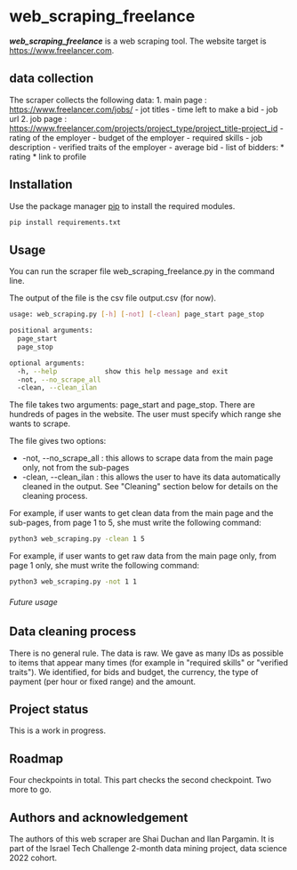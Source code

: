 

# web_scraping_freelance

***web_scraping_freelance*** is a web scraping tool. The website target is https://www.freelancer.com. 

## data collection
The scraper collects the following data:
    1. main page : https://www.freelancer.com/jobs/
        - jot titles
        - time left to make a bid
        - job url
    2. job page : https://www.freelancer.com/projects/project_type/project_title-project_id 
        - rating of the employer
        - budget of the employer
        - required skills
        - job description
        - verified traits of the employer
        - average bid
        - list of bidders:
            * rating
            * link to profile


## Installation

Use the package manager [pip](https://pip.pypa.io/en/stable/) to install the required modules.

```bash
pip install requirements.txt
```

## Usage

You can run the scraper file web_scraping_freelance.py in the command line. 

The output of the file is the csv file output.csv (for now).
```bash
usage: web_scraping.py [-h] [-not] [-clean] page_start page_stop

positional arguments:
  page_start
  page_stop

optional arguments:
  -h, --help            show this help message and exit
  -not, --no_scrape_all
  -clean, --clean_ilan
```
The file takes two arguments: page_start and page_stop. There are hundreds of pages in the website. The user must specify which range she wants to scrape.

The file gives two options:
* -not, --no_scrape_all : this allows to scrape data from the main page only, not from the sub-pages
* -clean, --clean_ilan : this allows the user to have its data automatically cleaned in the output. See "Cleaning" section below for details on the cleaning process.

For example, if user wants to get clean data from the main page and the sub-pages, from page 1 to 5, she must write the following command:
```bash
python3 web_scraping.py -clean 1 5
```

For example, if user wants to get raw data from the main page only, from page 1 only, she must write the following command:
```bash
python3 web_scraping.py -not 1 1
```


###### Future usage

## Data cleaning process
There is no general rule. The data is raw. 
We gave as many IDs as possible to items that appear many times (for example in "required skills" or "verified traits"). 
We identified, for bids and budget, the currency, the type of payment (per hour or fixed range) and the amount.

## Project status
This is a work in progress.

## Roadmap
Four checkpoints in total.
This part checks the second checkpoint. Two more to go.

## Authors and acknowledgement 
The authors of this web scraper are Shai Duchan and Ilan Pargamin.
It is part of the Israel Tech Challenge 2-month data mining project, data science 2022 cohort.